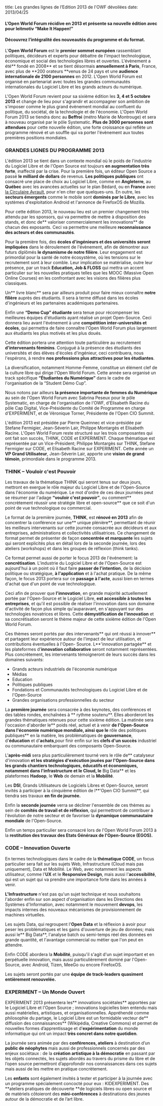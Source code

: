 title: Les grandes lignes de l’Edition 2013 de l'OWF dévoilées
date: 2013/04/25

#### L’Open World Forum récidive en 2013 et présente sa nouvelle édition avec pour leitmotiv “Make It Happen!”

#### Découvrez l’intégralité des nouveautés du programme et du format.

L'**Open World Forum** est le **premier sommet européen** rassemblant politiques, décideurs et experts pour débattre de l'impact technologique, économique et social des technologies libres et ouvertes. L'évènement a été** fondé en 2008** et se tient désormais **annuellement à Paris**, France, avec plus de **200 orateurs **venus de 24 pays et une **audience internationale de 2100 personnes** en 2012. L'Open World Forum est organisé en partenariat avec toutes les grandes communautés internationales du Logiciel Libre et les grands acteurs du numérique.

L'Open World Forum revient pour sa sixième édition les **3, 4 et 5 octobre 2013** et change de lieu pour s'agrandir et accompagner son ambition de s'imposer comme le plus grand évènement mondial au confluent du politique, du sociétal, de la technologie et de l'économie. L'Open World Forum 2013 se tiendra donc au **Beffroi** (métro Mairie de Montrouge) et sera à nouveau organisé par le pôle Systematic. **Plus de 3000 personnes sont attendues** pour cette nouvelle édition, une forte croissance qui reflète un programme rénové et un souffle qui va porter l'évènement aux toutes premières positions mondiales.

### GRANDES LIGNES DU PROGRAMME 2013

L'édition 2013 se tient dans un contexte mondial où le poids de l'industrie du Logiciel Libre et de l'Open Source est toujours **en augmentation très forte**, inaffecté par la crise. Pour la première fois, un éditeur Open Source a passé **le milliard de dollars** de revenus. **Les politiques publiques** ont consacré une place de choix au Logiciel Libre, comme en **Angleterre**, au **Québec** avec les avancées actuelles sur le plan Bédard, ou en **France** avec [la Circulaire Ayrault](http://cnll.fr/news/le-cnll-se-rejouit-de-la-circulaire-ayrault-sur-les-logiciels-libres/), pour n'en citer que quelques-uns. En outre, les **secteurs émergents** comme le mobile sont **dominés par le Libre**, avec les systèmes d'exploitation Android et l'annonce de FirefoxOS de Mozilla.

Pour cette édition 2013, le nouveau lieu est un premier changement très attendu par les sponsors, qui va permettre de mettre à disposition des stands, et donc de** valoriser commercialement les innovations** de chacun des exposants. Ceci va permettre une meilleure **reconnaissance des acteurs et des communautés**.

Pour la première fois, des **écoles d'ingénieurs et des universités seront impliquées** dans le déroulement de l'évènement, afin de démontrer aux futurs diplômés **le dynamisme de notre filière**. Leur engagement est primordial pour la santé de notre écosystème, où les tensions sur le recrutement sont à leur comble. Leur implication se matérialise, outre leur présence, par un track **Education, Job & FLOSS** qui mettra un accent particulier sur les nouvelles pratiques telles que les MOOC (Massive Open Online Courses) en les confrontant avec les visions des filières plus classiques.

Un** livre blanc** sera par ailleurs produit pour faire mieux connaître **notre filière** auprès des étudiants. Il sera à terme diffusé dans les écoles d'ingénieurs et les partenaires académiques partenaires.

Enfin une **“Demo Cup” étudiante** sera tenue pour récompenser les meilleures équipes d'étudiants ayant réalisé un projet Open-Source. Ceci donnera lieu avant l'événement à une **compétition inter-universités et écoles**, qui permettra de faire connaître l'Open World Forum plus largement aux étudiants les plus motivés et les plus doués.

Cette édition portera une attention toute particulière au recrutement **d'intervenants féminins**. Conjugué à la présence des étudiants des universités et des élèves d'écoles d'ingénieur, ceci contribuera, nous l'espérons, à rendre **nos professions plus attractives pour les étudiantes**.

La diversification, notamment Homme-Femme, constitue un élément clef de la culture libre qui dirige l'Open World Forum. Cette année sera organisé un track spécifique **“Étudiantes du Numérique”** dans le cadre de l'organisation de la “Student Démo Cup”.

Nous notons par ailleurs **la présence importante de femmes du Numérique** au sein de l'Open World Forum avec Sabrina Peseux pour le pôle Systematic, en charge de l'organisation de l'OWF, d'Elisabeth Racine du pôle Cap Digital, Vice-Présidente du Comité de Programme en charge d'EXPERIMENT, et de Véronique Torner, Présidente de l'Open CIO Summit.

L'édition 2013 est présidée par Pierre Queinnec et vice-présidée par Stefane Fermigier, Jean-Séverin Lair, Philippe Montargès et Elisabeth Racine. L'Open World Forum reste structuré sur les trois composantes qui ont fait son succès, THINK, CODE et EXPERIMENT. Chaque thématique est représentée par un Vice-Président; Philippe Montargès sur THINK, Stefane Fermigier sur CODE, et Elisabeth Racine sur EXPERIMENT. Cette année un **VP Grand Utilisateur**, Jean-Séverin Lair, apporte une **vision de grand témoin**, primordiale dans le programme 2013.

### THINK – Vouloir c'est Pouvoir

Les travaux de la thématique THINK qui seront tenus sur deux jours, mettront en exergue le rôle majeur du Logiciel Libre et de l'Open-Source dans l'économie du numérique. Le mot d'ordre de ces deux journées peut se résumer par l'adage **“vouloir c'est pouvoir”**, ou comment** concrètement réussir une stratégie libre et open-source** que ce soit d'un point de vue technologique ou commercial.

Le format de la première journée, **THINK**, est **rénové en 2013** afin de concentrer la conférence sur une** unique plénière**, permettant de réunir les meilleurs intervenants sur cette journée consacrée aux décideurs et aux entreprises, administrations et collectivités utilisatrices. Ce changement de format permet de présenter de façon **concentrée et marquante** les sujets qui seront explicités plus en détail lors de la seconde journée, lors des ateliers (workshops) et dans les groupes de réflexion (think tanks).

Ce format permet aussi de porter le focus 2013 de l'événement: la **concrétisation**. L'industrie du Logiciel Libre et de l'Open-Source est aujourd'hui à un point où il faut faire **passer de l'intention**, de la décision politique ou stratégique, **à l'application** et à l'achat pratique. De la même façon, le focus 2013 portera sur ce **passage à l'acte**, aussi bien en termes d'achat que d'un point de vue technologique.

Ceci afin de prouver que **l'innovation**, en grande majorité actuellement portée par l'Open-Source et le Logiciel Libre, **est accessible à toutes les entreprises**, et qu'il est possible de réaliser l'innovation dans son domaine d'activité de façon plus simple qu'auparavant, en s'appuyant sur des technologies novatrices et libres. Cette **démystification de l'innovation** et sa concrétisation seront le thème majeur de cette sixième édition de l'Open World Forum.

Ces thèmes seront portés par des intervenants** qui ont réussi à innover** et partagent leur expérience autour de l'impact de leur utilisation, et contributions éventuelles à l'Open- Source. L**'innovation partagée** et les plateformes d'**innovation collaborative** seront notamment représentées. Plus concrètement, les intervenants témoigneront de leurs succès dans les domaines suivants:

- Grands acteurs industriels de l'économie numérique
- Médias
- Education
- Politiques publiques
- Fondations et Communautés technologiques du Logiciel Libre et de l'Open-Source
- Grandes organisations professionnelles du secteur

La **première journée** sera consacrée à des keynotes, des conférences et des tables rondes, enchaînées à ** rythme soutenu**. Elles aborderont les grandes thématiques retenues pour cette sixième édition. La matinée sera l'occasion d'aborder le** poids réel, actuel et à venir **de l'Open-Source dans l'économie numérique mondiale, ainsi que le** rôle des politiques publiques** en la matière, les problématiques de **gouvernance**, d'**éducation** et d'**achats**,pour finir enfin sur les **clefs d'un succès** industriel ou communautaire embarquant des composants Open-Source.

L'**après-midi** sera plus particulièrement tourné vers le rôle de** catalyseur d'innovation **et les stratégies d'exécution jouées par l'Open-Source dans les grands chantiers technologiques, éducatifs et économiques, notamment dans l'**infrastructure** et le **Cloud**, le** Big Data** et les plateformes **Hadoop**, le **Web** de demain et la **Mobilité**.

Les **DSI**, Grands Utilisateurs de Logiciels Libres et Open-Source, seront invités à participer à la cinquième édition de l**'Open CIO Summit**, qui tiendra ses travaux **en fin de journée.**

Enfin la **seconde journée** verra se décliner l'ensemble de ces thèmes au sein de **comités de travail et de réflexion**, qui permettront de contribuer à l'évolution de notre secteur et de favoriser la **dynamique communautaire mondiale** de l'Open-Source.

Enfin un temps particulier sera consacré lors de l'Open World Forum 2013 à la **restitution des travaux des Etats Généraux de l'Open-Source (EGOS).**

### CODE – Innovation Ouverte

En termes technologiques dans le cadre de la **thématique CODE**, un focus particulier sera fait sur les sujets Web, Infrastructure (Cloud mais pas uniquement), Data et Mobilité. Le Web, avec notamment les aspects utilisateur, comme l'**UX** et le **Responsive Design**, mais aussi l'**accessibilité**, qui est un sujet qui va prendre une importance forte dans les années à venir.

**L'Infrastructure** n'est pas qu'un sujet technique et nous souhaitons l'aborder enfin sur son aspect d'organisation dans les Directions des Systèmes d'Information, avec notamment le mouvement **devops**, les impacts internes des nouveaux mécanismes de provisionnement de machines virtuelles.

Les sujets Data, qui regroupent l'**Open Data** et la réflexion à avoir pour peser les problématiques et les gains d'ouverture de jeu de données; mais aussi le** Big Data**, l'analyse batch ou semi-temps réel des données en grande quantité, et l'avantage commercial ou métier que l'on peut en attendre.

Enfin CODE abordera la **Mobilité**, puisqu'il s'agit d'un sujet important et en perpétuelle innovation, mais aussi particulièrement dominé par l'Open-Source, avec Android, Tizen, MeeGo ou encore FirefoxOS.

Les sujets seront portés par une **équipe de track-leaders quasiment entièrement renouvelée.**

### EXPERIMENT – Un Monde Ouvert

EXPERIMENT 2013 présentera les** innovations sociétales** apportées par le Logiciel Libre et l'Open Source ; innovations logicielles bien entendu mais aussi matérielles, artistiques, et organisationnelles. Appréhendé comme philosophie du partage, le Logiciel Libre est un formidable vecteur de** diffusion des connaissances** (Wikipédia, Creative Commons) et permet de nouvelles formes d’apprentissage et d’**expérimentation** du monde informatique qui ont un impact **très concret dans notre quotidien**.

La journée sera animée par des **conférences, ateliers** à destination d’un **public de néophytes** mais aussi de professionnels concernés par des enjeux sociétaux : de la **création artistique à la démocratie** en passant par les objets connectés, les sujets abordés au travers du prisme du libre et de l’open source permettront d’approfondir nos connaissances dans ces sujets mais aussi de les mettre en pratique concrètement.

Les **enfants** sont également invités à tester et participer à la journée avec un programme spécialement concocté pour eux : KIDEXPERIMENT. Des **ateliers pratiques de découverte **de logiciels libres ou open source et de matériels côtoieront des **mini-conférences** à destinations des jeunes autour de la démocratie et de l’art libre.
